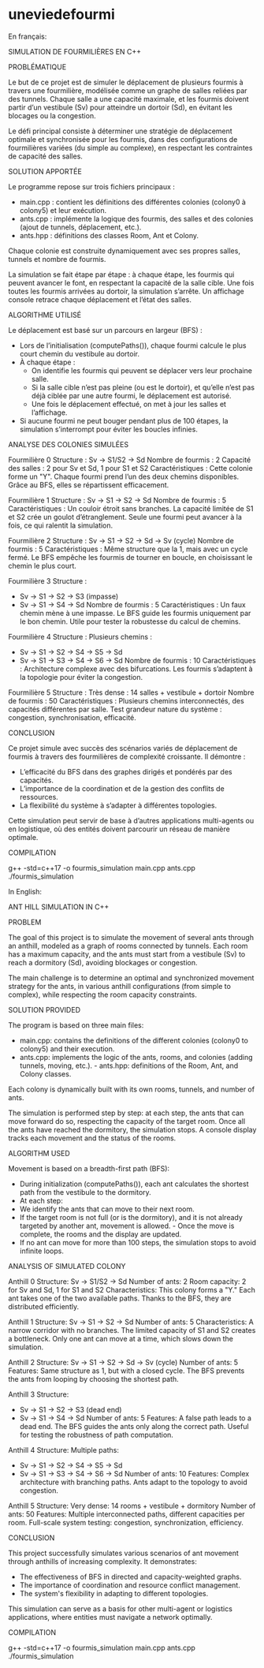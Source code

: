 # uneviedefourmi

En français:

SIMULATION DE FOURMILIÈRES EN C++

PROBLÉMATIQUE

Le but de ce projet est de simuler le déplacement de plusieurs fourmis à travers une fourmilière, modélisée comme un graphe de salles reliées par des tunnels. Chaque salle a une capacité maximale, et les fourmis doivent partir d’un vestibule (Sv) pour atteindre un dortoir (Sd), en évitant les blocages ou la congestion.

Le défi principal consiste à déterminer une stratégie de déplacement optimale et synchronisée pour les fourmis, dans des configurations de fourmilières variées (du simple au complexe), en respectant les contraintes de capacité des salles.

SOLUTION APPORTÉE

Le programme repose sur trois fichiers principaux :
- main.cpp : contient les définitions des différentes colonies (colony0 à colony5) et leur exécution.
- ants.cpp : implémente la logique des fourmis, des salles et des colonies (ajout de tunnels, déplacement, etc.).
- ants.hpp : définitions des classes Room, Ant et Colony.

Chaque colonie est construite dynamiquement avec ses propres salles, tunnels et nombre de fourmis.

La simulation se fait étape par étape : à chaque étape, les fourmis qui peuvent avancer le font, en respectant la capacité de la salle cible. Une fois toutes les fourmis arrivées au dortoir, la simulation s’arrête. Un affichage console retrace chaque déplacement et l’état des salles.

ALGORITHME UTILISÉ

Le déplacement est basé sur un parcours en largeur (BFS) :
- Lors de l’initialisation (computePaths()), chaque fourmi calcule le plus court chemin du vestibule au dortoir.
- À chaque étape :
  - On identifie les fourmis qui peuvent se déplacer vers leur prochaine salle.
  - Si la salle cible n’est pas pleine (ou est le dortoir), et qu’elle n’est pas déjà ciblée par une autre fourmi, le déplacement est autorisé.
  - Une fois le déplacement effectué, on met à jour les salles et l’affichage.
- Si aucune fourmi ne peut bouger pendant plus de 100 étapes, la simulation s’interrompt pour éviter les boucles infinies.

ANALYSE DES COLONIES SIMULÉES

Fourmilière 0
Structure : Sv → S1/S2 → Sd
Nombre de fourmis : 2
Capacité des salles : 2 pour Sv et Sd, 1 pour S1 et S2
Caractéristiques :
Cette colonie forme un "Y". Chaque fourmi prend l’un des deux chemins disponibles. Grâce au BFS, elles se répartissent efficacement.

Fourmilière 1
Structure : Sv → S1 → S2 → Sd
Nombre de fourmis : 5
Caractéristiques :
Un couloir étroit sans branches. La capacité limitée de S1 et S2 crée un goulot d’étranglement. Seule une fourmi peut avancer à la fois, ce qui ralentit la simulation.

Fourmilière 2
Structure : Sv → S1 → S2 → Sd → Sv (cycle)
Nombre de fourmis : 5
Caractéristiques :
Même structure que la 1, mais avec un cycle fermé. Le BFS empêche les fourmis de tourner en boucle, en choisissant le chemin le plus court.

Fourmilière 3
Structure :
  - Sv → S1 → S2 → S3 (impasse)
  - Sv → S1 → S4 → Sd
Nombre de fourmis : 5
Caractéristiques :
Un faux chemin mène à une impasse. Le BFS guide les fourmis uniquement par le bon chemin. Utile pour tester la robustesse du calcul de chemins.

Fourmilière 4
Structure : Plusieurs chemins :
  - Sv → S1 → S2 → S4 → S5 → Sd
  - Sv → S1 → S3 → S4 → S6 → Sd
Nombre de fourmis : 10
Caractéristiques :
Architecture complexe avec des bifurcations. Les fourmis s’adaptent à la topologie pour éviter la congestion.

Fourmilière 5
Structure : Très dense : 14 salles + vestibule + dortoir
Nombre de fourmis : 50
Caractéristiques :
Plusieurs chemins interconnectés, des capacités différentes par salle. Test grandeur nature du système : congestion, synchronisation, efficacité.

CONCLUSION

Ce projet simule avec succès des scénarios variés de déplacement de fourmis à travers des fourmilières de complexité croissante. Il démontre :
- L’efficacité du BFS dans des graphes dirigés et pondérés par des capacités.
- L’importance de la coordination et de la gestion des conflits de ressources.
- La flexibilité du système à s’adapter à différentes topologies.

Cette simulation peut servir de base à d’autres applications multi-agents ou en logistique, où des entités doivent parcourir un réseau de manière optimale.

COMPILATION

g++ -std=c++17 -o fourmis_simulation main.cpp ants.cpp
./fourmis_simulation

In English:


ANT HILL SIMULATION IN C++

PROBLEM

The goal of this project is to simulate the movement of several ants through an anthill, modeled as a graph of rooms connected by tunnels. Each room has a maximum capacity, and the ants must start from a vestibule (Sv) to reach a dormitory (Sd), avoiding blockages or congestion.

The main challenge is to determine an optimal and synchronized movement strategy for the ants, in various anthill configurations (from simple to complex), while respecting the room capacity constraints.

SOLUTION PROVIDED

The program is based on three main files:
- main.cpp: contains the definitions of the different colonies (colony0 to colony5) and their execution.
- ants.cpp: implements the logic of the ants, rooms, and colonies (adding tunnels, moving, etc.). - ants.hpp: definitions of the Room, Ant, and Colony classes.

Each colony is dynamically built with its own rooms, tunnels, and number of ants.

The simulation is performed step by step: at each step, the ants that can move forward do so, respecting the capacity of the target room. Once all the ants have reached the dormitory, the simulation stops. A console display tracks each movement and the status of the rooms.

ALGORITHM USED

Movement is based on a breadth-first path (BFS):
- During initialization (computePaths()), each ant calculates the shortest path from the vestibule to the dormitory.
- At each step:
- We identify the ants that can move to their next room.
- If the target room is not full (or is the dormitory), and it is not already targeted by another ant, movement is allowed. - Once the move is complete, the rooms and the display are updated.
- If no ant can move for more than 100 steps, the simulation stops to avoid infinite loops.

ANALYSIS OF SIMULATED COLONY

Anthill 0
Structure: Sv → S1/S2 → Sd
Number of ants: 2
Room capacity: 2 for Sv and Sd, 1 for S1 and S2
Characteristics:
This colony forms a "Y." Each ant takes one of the two available paths. Thanks to the BFS, they are distributed efficiently.

Anthill 1
Structure: Sv → S1 → S2 → Sd
Number of ants: 5
Characteristics:
A narrow corridor with no branches. The limited capacity of S1 and S2 creates a bottleneck. Only one ant can move at a time, which slows down the simulation.

Anthill 2
Structure: Sv → S1 → S2 → Sd → Sv (cycle)
Number of ants: 5
Features:
Same structure as 1, but with a closed cycle. The BFS prevents the ants from looping by choosing the shortest path.

Anthill 3
Structure:
- Sv → S1 → S2 → S3 (dead end)
- Sv → S1 → S4 → Sd
Number of ants: 5
Features:
A false path leads to a dead end. The BFS guides the ants only along the correct path. Useful for testing the robustness of path computation.

Anthill 4
Structure: Multiple paths:
- Sv → S1 → S2 → S4 → S5 → Sd
- Sv → S1 → S3 → S4 → S6 → Sd
Number of ants: 10
Features:
Complex architecture with branching paths. Ants adapt to the topology to avoid congestion.

Anthill 5
Structure: Very dense: 14 rooms + vestibule + dormitory
Number of ants: 50
Features:
Multiple interconnected paths, different capacities per room. Full-scale system testing: congestion, synchronization, efficiency.

CONCLUSION

This project successfully simulates various scenarios of ant movement through anthills of increasing complexity. It demonstrates:
- The effectiveness of BFS in directed and capacity-weighted graphs.
- The importance of coordination and resource conflict management.
- The system's flexibility in adapting to different topologies.

This simulation can serve as a basis for other multi-agent or logistics applications, where entities must navigate a network optimally.

COMPILATION

g++ -std=c++17 -o fourmis_simulation main.cpp ants.cpp
./fourmis_simulation
